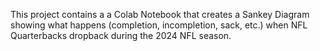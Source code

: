 This project contains a a Colab Notebook that creates a Sankey Diagram showing what happens (completion, incompletion, sack, etc.) when NFL Quarterbacks dropback during the 2024 NFL season. 
